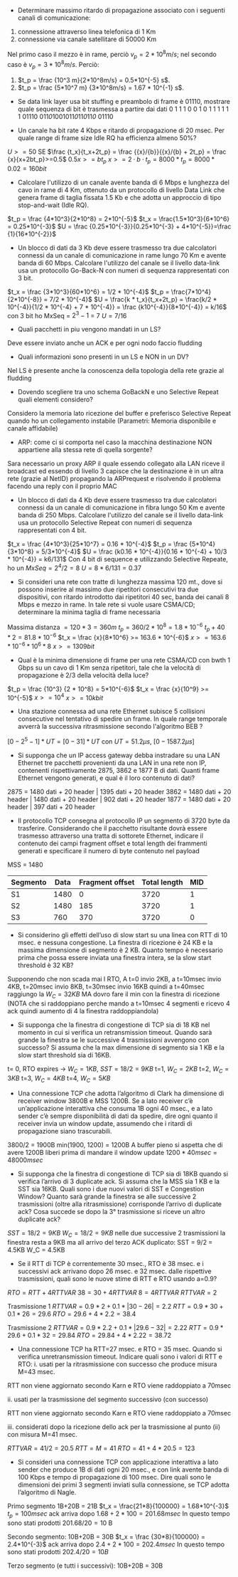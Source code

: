 - Determinare massimo ritardo di propagazione associato con i seguenti canali di comunicazione: 
1. connessione attraverso linea telefonica di 1 Km  
2. connessione via canale satellitare di 50000 Km 

Nel primo caso il mezzo è in rame, perciò $v_p = 2*10^8m/s$; 
nel secondo caso è $v_p = 3*10^8m/s$. 
Perciò: 
1. $t_p = \frac {10^3 m}{2*10^8m/s} = 0.5*10^{-5} s$.  
2. $t_p = \frac {5*10^7 m} {3*10^8m/s} = 1.67 * 10^{-1} s$.

- Se data link layer usa bit stuffing e preambolo di frame è 01110, mostrare quale sequenza di bit è trasmessa a partire dai dati 0 1 1 1 0 0 1 0 1 1 1 1 1 1
01110 011*0*1001011*0*11*0*11*0* 01110 

- Un canale ha bit rate 4 Kbps e ritardo di propagazione di 20 msec. Per quale range di frame size Idle RQ ha efficienza almeno 50%?

$U >=50$ SE $\frac {t_x}{t_x+2t_p} = \frac {{x}/{b}}{{x}/{b} + 2t_p} = \frac {x}{x+2bt_p}>=0.5$ 
$0.5x >=bt_p$
$x >= 2·b·t_p = 8000*t_p = 8000*0.02 = 160 bit$

- Calcolare l'utilizzo di un canale avente banda di 6 Mbps e lunghezza del cavo in rame di 4 Km, ottenuto da un protocollo di livello Data Link che genera frame di taglia fissata 1.5 Kb e che adotta un approccio di tipo stop-and-wait (Idle RQ).

$t_p = \frac {4*10^3}{2*10^8} = 2*10^{-5}$
$t_x = \frac{1.5*10^3}{6*10^6} = 0.25*10^{-3}$
$U = \frac {0.25*10^{-3}}{0.25*10^{-3} + 4*10^{-5}}=\frac {1}{16*10^{-2}}$

- Un blocco di dati da 3 Kb deve essere trasmesso tra due calcolatori connessi da un canale di comunicazione in rame lungo 70 Km e avente banda di 60 Mbps. Calcolare l'utilizzo del canale se il livello data-link usa un protocollo Go-Back-N con numeri di sequenza rappresentati con 3 bit.

$t_x = \frac {3*10^3}{60*10^6} = 1/2 * 10^{-4}$
$t_p = \frac{7*10^4}{2*10^{-8}} = 7/2 * 10^{-4}$
$U = \frac{k * t_x}{t_x+2t_p} = \frac{k/2 * 10^{-4}}{1/2 * 10^{-4} + 7 * 10^{-4}} = \frac {k10^{-4}}{8*10^{-4}} = k/16$
con 3 bit ho MxSeq = $2^3 -1$ = 7
$U = 7/16$

- Quali pacchetti in piu vengono mandati in un LS? 

Deve essere inviato anche un ACK e per ogni nodo faccio fludding

- Quali informazioni sono presenti in un LS e NON in un DV? 

Nel LS è presente anche la conoscenza della topologia della rete grazie al fludding

- Dovendo scegliere tra uno schema GoBackN e uno Selective Repeat quali elementi considero? 

Considero la memoria lato ricezione del buffer e preferisco Selective Repeat quando ho un collegamento instabile (Parametri: Memoria disponibile e canale affidabile)

- ARP: come ci si comporta nel caso la macchina destinazione NON appartiene alla stessa rete di quella sorgente? 

Sara necessario un proxy ARP il quale essendo collegato alla LAN riceve il broadcast ed essendo di livello 3 capisce che la destinazione è in un altra rete (grazie al NetID) propagando la ARPrequest e risolvendo il problema facendo una reply con il proprio MAC

- Un blocco di dati da 4 Kb deve essere trasmesso tra due calcolatori connessi da un canale di comunicazione in fibra lungo 50 Km e avente banda di 250 Mbps. Calcolare l'utilizzo del canale se il livello data-link usa un protocollo Selective Repeat con numeri di sequenza rappresentati con 4 bit.

$t_x = \frac {4*10^3}{25*10^7} = 0.16 * 10^{-4}$
$t_p = \frac {5*10^4}{3*10^8} = 5/3*10^{-4}$
$U = \frac {k0.16 * 10^{-4}}{0.16 * 10^{-4} + 10/3 * 10^{-4}} = k6/131$
Con 4 bit di sequence e utilizzando Selective Repeate, ho un $MxSeq = 2^4/2 = 8$
$U = 8*6/131 =0.37$ 

- Si consideri una rete con tratte di lunghezza massima 120 mt., dove si possono inserire al massimo due ripetitori consecutivi tra due dispositivi, con ritardo introdotto dai ripetitori 40 sec, banda dei canali 8 Mbps e mezzo in rame. In tale rete si vuole usare CSMA/CD; determinare la minima taglia di frame necessaria

Massima distanza $= 120 * 3 = 360m$
$t_p = 360/2*10^8 = 1.8 * 10^{-6}$
$t_p + 40*2 = 81.8  * 10^{-6}$
$t_x = \frac {x}{8*10^6} >= 163.6 * 10^{-6}$
$x >= 163.6 * 10^{-6} * 10^6 * 8$
$x >= 1309 bit$

- Qual è la minima dimensione di frame per una rete CSMA/CD con bwth 1 Gbps su un cavo di 1 Km senza ripetitori, tale che la velocità di propagazione è 2/3 della velocità della luce?

$t_p = \frac {10^3} {2 * 10^8} = 5*10^{-6}$
$t_x = \frac {x}{10^9} >= 10^{-5}$
$x >= 10^4$
$x >= 10kbit$

- Una stazione connessa ad una rete Ethernet subisce 5 collisioni consecutive nel tentativo di spedire un frame. In quale range temporale avverrà la successiva ritrasmissione secondo l'algoritmo BEB ?

$[0 - 2^5-1]*UT = [0-31]*UT$
con $UT = 51.2\mu s$, $[0 - 1587.2 \mu s]$

- Si supponga che un IP access gateway debba instradare su una LAN Ethernet tre pacchetti provenienti da una LAN in una rete non IP, contenenti rispettivamente 2875, 3862 e 1877 B di dati. Quanti frame Ethernet vengono generati, e qual è il loro contenuto di dati?

2875 = 1480 dati + 20 header | 1395 dati + 20 header
3862 = 1480 dati + 20 header | 1480 dati + 20 header | 902 dati + 20 header
1877 = 1480 dati + 20 header | 397 dati + 20 header

- Il protocollo TCP consegna al protocollo IP un segmento di 3720 byte da trasferire. Considerando che il pacchetto risultante dovrà essere trasmesso attraverso una tratta di sottorete Ethernet, indicare il contenuto dei campi fragment offset e total length dei frammenti generati e specificare il numero di byte contenuto nel payload

MSS = 1480

| Segmento | Data | Fragment offset | Total length | MID |
| ---- | ---- | ---- | ---- | ---- |
| S1 | 1480 | 0 | 3720 | 1 |
| S2 | 1480 | 185 | 3720 | 1 |
| S3 | 760 | 370 | 3720 | 0 |

- Si considerino gli effetti dell’uso di slow start su una linea con RTT di 10 msec. e nessuna congestione. La finestra di ricezione è 24 KB e la massima dimensione di segmento è 2 KB. Quanto tempo è necessario prima che possa essere inviata una finestra intera, se la slow start threshold è 32 KB?

Supponendo che non scada mai l RTO, A t=0 invio 2KB, a t=10msec invio 4KB, t=20msec invio 8KB, t=30msec invio 16KB quindi a t=40msec raggiungo la $W_C = 32KB$ MA dovro fare il min con la finestra di ricezione
(NOTA che si raddoppiano perche mando a t=10msec 4 segmenti e ricevo 4 ack quindi aumento di 4 la finestra raddoppiandola)

- Si supponga che la finestra di congestione di TCP sia di 18 KB nel momento in cui si verifica un retransmission timeout. Quando sarà grande la finestra se le successive 4 trasmissioni avvengono con successo? Si assuma che la max dimensione di segmento sia 1 KB e la slow start threshold sia di 16KB.

t= 0, RTO expires -> $W_C = 1KB$, $SST = 18/2 = 9KB$
t=1, $W_C = 2KB$
t=2, $W_C = 3KB$
t=3, $W_C = 4KB$
t=4, $W_C = 5KB$

- Una connessione TCP che adotta l’algoritmo di Clark ha dimensione di receiver window 3800B e MSS 1200B. Se a lato receiver c’è un’applicazione interattiva che consuma 1B ogni 40 msec., e a lato sender c’è sempre disponibilità di dati da spedire, dire ogni quanto il receiver invia un window update, assumendo che i ritardi di propagazione siano trascurabili.

3800/2 = 1900B
min(1900, 1200) = 1200B
A buffer pieno si aspetta che di avere 1200B liberi prima di mandare il window update
$1200*40msec = 48000msec$

- Si supponga che la finestra di congestione di TCP sia di 18KB quando si verifica l’arrivo di 3 duplicate ack. Si assuma che la MSS sia 1 KB e la SST sia 16KB. Quali sono i due nuovi valori di SST e Congestion Window? Quanto sarà grande la finestra se alle successive 2 trasmissioni (oltre alla ritrasmissione) corrisponde l’arrivo di duplicate ack? Cosa succede se dopo la 3° trasmissione si riceve un altro duplicate ack?

$SST = 18/2 = 9KB$
$W_C  = 18/ 2 = 9KB$
nelle due successive 2 trasmissioni la finestra resta a 9KB ma all arrivo del terzo ACK duplicato:
SST = 9/2 = 4.5KB
W_C = 4.5KB

- Se il RTT di TCP è correntemente 30 msec., RTO è 38 msec. e i successivi ack arrivano dopo 26 msec. e 32 msec. dalle rispettive trasmissioni, quali sono le nuove stime di RTT e RTO usando a=0.9?

$RTO = RTT + 4RTTVAR$
$38 = 30 + 4RTTVAR$
$8 = 4RTTVAR$
$RTTVAR = 2$

Trasmissione 1
$RTTVAR = 0.9 * 2 + 0.1 * |30-26| = 2.2$
$RTT = 0.9 * 30 + 0.1 * 26 = 29.6$
$RTO = 29.6+4*2.2 = 38.4$

Trasmissione 2
$RTTVAR = 0.9 * 2.2 + 0.1 * | 29.6 - 32| = 2.22$
$RTT = 0.9 * 29.6 + 0.1 * 32 = 29.84$
$RTO = 29.84+4*2.22 = 38.72$

- Una connessione TCP ha RTT=27 msec. e RTO = 35 msec. Quando si verifica unretransmission timeout. Indicare quali sono i valori di RTT e RTO:
i. usati per la ritrasmissione con successo che produce misura M=43 msec.

RTT non viene aggiornato secondo Karn e RTO viene raddoppiato a 70msec

ii. usati per la trasmissione del segmento successivo (con successo)

RTT non viene aggiornato secondo Karn e RTO viene raddoppiato a 70msec

iii. considerati dopo la ricezione dello ack per la trasmissione al punto (ii) con misura M=41
msec.

$RTTVAR = 41/2 = 20.5$
$RTT = M = 41$
$RTO = 41+4*20.5 = 123$

- Si consideri una connessione TCP con applicazione interattiva a lato sender che produce 1B di dati ogni 20 msec., e con link avente banda di 100 Kbps e tempo di propagazione di 100 msec. Dire quali sono le dimensioni dei primi 3 segmenti inviati sulla connessione, se TCP adotta l’algoritmo di Nagle.

Primo segmento 1B+20B = 21B
$t_x = \frac{21*8}{100000} = 1.68*10^{-3}$
$t_p= 100msec$
ack arriva dopo $1.68+2* 100 = 201.68msec$
In questo tempo sono stati prodotti $201.68/20 = 10$ B

Secondo segmento: 10B+20B = 30B
$t_x = \frac {30*8}{100000} = 2.4*10^{-3}$
ack arriva dopo $2.4 + 2*100 = 202.4msec$
In questo tempo sono stati prodotti $202.4/20 = 10B$

Terzo segmento (e tutti i successivi): 10B+20B = 30B